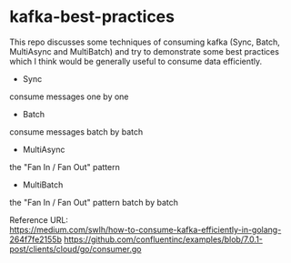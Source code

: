 # kafka-best-practices

This repo discusses some techniques of consuming kafka (Sync, Batch, MultiAsync and MultiBatch) and try to demonstrate some best practices which I think would be generally useful to consume data efficiently.

* Sync

consume messages one by one

* Batch

consume messages batch by batch

* MultiAsync

the "Fan In / Fan Out" pattern

* MultiBatch

the "Fan In / Fan Out" pattern batch by batch 


Reference URL:  
https://medium.com/swlh/how-to-consume-kafka-efficiently-in-golang-264f7fe2155b
https://github.com/confluentinc/examples/blob/7.0.1-post/clients/cloud/go/consumer.go
